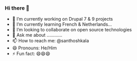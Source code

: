 ### Hi there 👋

- 🔭 I’m currently working on Drupal 7 & 9 projects
- 🌱 I’m currently learning French & Netherlands...
- 👯 I’m looking to collaborate on open source technologies
- 💬 Ask me about ............ 
- 📫 How to reach me: @santhoshkala
- 😄 Pronouns: He/Him
- ⚡ Fun fact: 😄😄😄
